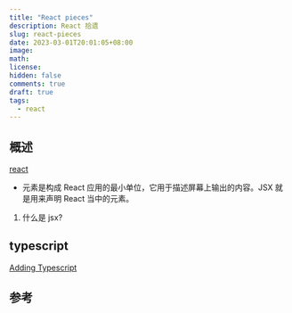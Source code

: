 ```yaml
---
title: "React pieces"
description: React 拾遗
slug: react-pieces
date: 2023-03-01T20:01:05+08:00
image:
math:
license:
hidden: false
comments: true
draft: true
tags:
  - react
---
```


## 概述

[react](https://zh-hans.reactjs.org/)

- 元素是构成 React 应用的最小单位，它用于描述屏幕上输出的内容。JSX 就是用来声明 React 当中的元素。

1. 什么是 jsx?

## typescript

[Adding Typescript](https://create-react-app.dev/docs/adding-typescript/)

## 参考

